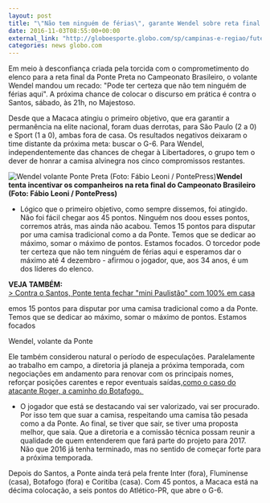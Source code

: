 ```yaml
---
layout: post
title: "\"Não tem ninguém de férias\", garante Wendel sobre reta final da Ponte Preta"
date: 2016-11-03T08:55:00+00:00
external_link: "http://globoesporte.globo.com/sp/campinas-e-regiao/futebol/times/ponte-preta/noticia/2016/11/nao-tem-ninguem-de-ferias-garante-wendel-sobre-reta-final-da-ponte-preta.html"
categories: news globo.com
---
```

Em meio à desconfiança criada pela torcida com o comprometimento do elenco para a reta final da Ponte Preta no Campeonato Brasileiro, o volante Wendel mandou um recado: "Pode ter certeza que não tem ninguém de férias aqui". A próxima chance de colocar o discurso em prática é contra o Santos, sábado, às 21h, no Majestoso.&nbsp;

Desde que a Macaca atingiu o primeiro objetivo, que era garantir a permanência na elite nacional, foram duas derrotas, para São Paulo (2 a 0) e Sport (1 a 0), ambas fora de casa. Os resultados negativos deixaram o time distante da próxima meta: buscar o G-6. Para Wendel, independentemente das chances de chegar à Libertadores, o grupo tem o dever de honrar a camisa alvinegra nos cinco compromissos restantes.&nbsp;

 ![Wendel volante Ponte Preta (Foto: Fábio Leoni / PontePress)](http://s2.glbimg.com/lnVM2FJ6nwO7h8A94r0z6yXKGlg=/0x59:1000x580/690x360/s.glbimg.com/es/ge/f/original/2016/10/30/wendel2.jpg "Wendel volante Ponte Preta (Foto: Fábio Leoni / PontePress)")**Wendel tenta incentivar os companheiros na reta final do Campeonato Brasileiro (Foto: Fábio Leoni / PontePress)**

- Lógico que o primeiro objetivo, como sempre dissemos, foi atingido. Não foi fácil chegar aos 45 pontos. Ninguém nos doou esses pontos, corremos atrás, mas ainda não acabou. Temos 15 pontos para disputar por uma camisa tradicional como a da Ponte. Temos que se dedicar ao máximo, somar o máximo de pontos. Estamos focados. O torcedor pode ter certeza que não tem ninguém de férias aqui e esperamos dar o máximo até 4 dezembro - afirmou o jogador, que, aos 34 anos, é um dos líderes do elenco.&nbsp;

**VEJA TAMBÉM:**  
[\>&nbsp;Contra o Santos, Ponte tenta fechar "mini Paulistão" com 100% em casa](Contra%20o%20Santos,%20Ponte%20tenta%20fechar%20%22mini%20Paulist%C3%A3o%22%20com%20100%%20em%20casa)

emos 15 pontos para disputar por uma camisa tradicional como a da Ponte. Temos que se dedicar ao máximo, somar o máximo de pontos. Estamos focados&nbsp;

Wendel, volante da Ponte

Ele também considerou natural o período de especulações. Paralelamente ao trabalho em campo, a diretoria já planeja a próxima temporada, com negociações em andamento para renovar com os principais nomes, reforçar posições carentes e repor eventuais saídas,[como o caso do atacante Roger, a caminho do Botafogo.&nbsp;](http://globoesporte.globo.com/sp/campinas-e-regiao/futebol/noticia/2016/11/acertado-com-bota-roger-nao-treina-desabafa-e-deve-ser-afastado-na-ponte.html)

- O jogador que está se destacando vai ser valorizado, vai ser procurado. Por isso tem que suar a camisa, respeitando uma camisa tão pesada como a da Ponte. Ao final, se tiver que sair, se tiver uma proposta melhor, que saia. Que a diretoria e a comissão técnica possam reunir a qualidade de quem entenderem que fará parte do projeto para 2017. Não que 2016 já tenha terminado, mas no sentido de começar forte para a próxima temporada.&nbsp;

Depois do Santos, a Ponte ainda terá pela frente Inter (fora), Fluminense (casa), Botafogo (fora) e Coritiba (casa). Com 45 pontos, a Macaca está na décima colocação, a seis pontos do Atlético-PR, que abre o G-6.&nbsp;

